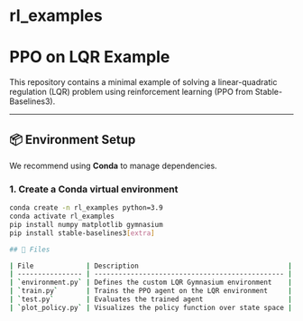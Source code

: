 # rl_examples

# PPO on LQR Example

This repository contains a minimal example of solving a linear-quadratic regulation (LQR) problem using reinforcement learning (PPO from Stable-Baselines3).

---

## 📦 Environment Setup

We recommend using **Conda** to manage dependencies.

### 1. Create a Conda virtual environment

```bash
conda create -n rl_examples python=3.9
conda activate rl_examples
pip install numpy matplotlib gymnasium
pip install stable-baselines3[extra]

## 🧪 Files

| File             | Description                                     |
| ---------------- | ----------------------------------------------- |
| `environment.py` | Defines the custom LQR Gymnasium environment    |
| `train.py`       | Trains the PPO agent on the LQR environment     |
| `test.py`        | Evaluates the trained agent                     |
| `plot_policy.py` | Visualizes the policy function over state space |
